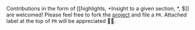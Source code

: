 Contributions in the form of [[highlights, +Insight to a given section,  *, $]] are welcomed! Please feel free to fork the [project](https://github.com/Pre1/algorithmicBlog) and file a `PR`. Attached label at the top of `PR` will be appreciated 🙏🏽. 